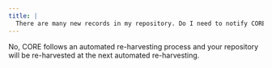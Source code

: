 ```yaml
---
title: |
  There are many new records in my repository. Do I need to notify CORE?
---
```

No, CORE follows an automated re-harvesting process and your repository
will be re-harvested at the next automated re-harvesting.
